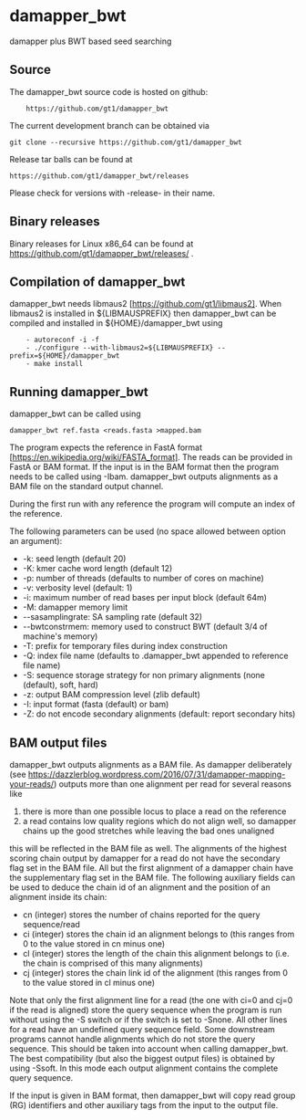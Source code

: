 # damapper_bwt
damapper plus BWT based seed searching

Source
------

The damapper_bwt source code is hosted on github:

        https://github.com/gt1/damapper_bwt

The current development branch can be obtained via

```
git clone --recursive https://github.com/gt1/damapper_bwt
```

Release tar balls can be found at

	https://github.com/gt1/damapper_bwt/releases

Please check for versions with -release- in their name.

Binary releases
---------------

Binary releases for Linux x86_64 can be found at https://github.com/gt1/damapper_bwt/releases/ .

Compilation of damapper_bwt
---------------------------

damapper_bwt needs libmaus2 [https://github.com/gt1/libmaus2].
When libmaus2 is installed in ${LIBMAUSPREFIX} then damapper_bwt can be compiled and
installed in ${HOME}/damapper_bwt using

        - autoreconf -i -f
        - ./configure --with-libmaus2=${LIBMAUSPREFIX} --prefix=${HOME}/damapper_bwt
        - make install

Running damapper_bwt
--------------------

damapper_bwt can be called using

```
damapper_bwt ref.fasta <reads.fasta >mapped.bam
```

The program expects the reference in FastA format [https://en.wikipedia.org/wiki/FASTA_format].
The reads can be provided in FastA or BAM format. If the input is in the BAM format then the program needs to be called using -Ibam.
damapper_bwt outputs alignments as a BAM file on the standard output channel.

During the first run with any reference the program will compute an index of the reference.

The following parameters can be used (no space allowed between option an argument):

* -k: seed length (default 20)
* -K: kmer cache word length (default 12)
* -p: number of threads (defaults to number of cores on machine)
* -v: verbosity level (default: 1)
* -i: maximum number of read bases per input block (default 64m)
* -M: damapper memory limit
* --sasamplingrate: SA sampling rate (default 32)
* --bwtconstrmem: memory used to construct BWT (default 3/4 of machine's memory)
* -T: prefix for temporary files during index construction
* -Q: index file name (defaults to .damapper_bwt appended to reference file name)
* -S: sequence storage strategy for non primary alignments (none (default), soft, hard)
* -z: output BAM compression level (zlib default)
* -I: input format (fasta (default) or bam)
* -Z: do not encode secondary alignments (default: report secondary hits)

BAM output files
----------------

damapper_bwt outputs alignments as a BAM file. As damapper deliberately (see https://dazzlerblog.wordpress.com/2016/07/31/damapper-mapping-your-reads/)
outputs more than one alignment per read for several reasons like

1. there is more than one possible locus to place a read on the reference
2. a read contains low quality regions which do not align well, so damapper chains up the good stretches while leaving the bad ones unaligned

this will be reflected in the BAM file as well. The alignments of the highest scoring chain output by damapper for a read do not have the secondary flag set in the BAM file.
All but the first alignment of a damapper chain have the supplementary flag set in the BAM file. The following auxiliary fields can be used to deduce the chain id of an alignment and
the position of an alignment inside its chain:

* cn (integer) stores the number of chains reported for the query sequence/read
* ci (integer) stores the chain id an alignment belongs to (this ranges from 0 to the value stored in cn minus one)
* cl (integer) stores the length of the chain this alignment belongs to (i.e. the chain is comprised of this many alignments)
* cj (integer) stores the chain link id of the alignment (this ranges from 0 to the value stored in cl minus one)

Note that only the first alignment line for a read (the one with ci=0 and cj=0 if the read is aligned) store the query sequence when the program is
run without using the -S switch or if the switch is set to -Snone. All other lines for a read have an undefined query sequence field.
Some downstream programs cannot handle alignments which do not store the query sequence. This should be taken into account when
calling damapper_bwt. The best compatibility (but also the biggest output files) is obtained by using -Ssoft. In this mode
each output alignment contains the complete query sequence.

If the input is given in BAM format, then damapper_bwt will copy read group (RG) identifiers and other auxiliary tags from
the input to the output file.

